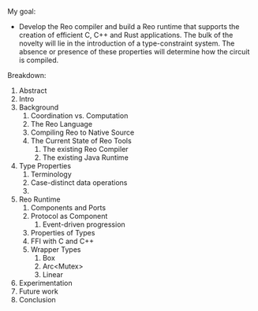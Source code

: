 My goal:
* Develop the Reo compiler and build a Reo runtime that supports the creation
of efficient C, C++ and Rust applications. The bulk of the novelty will lie
in the introduction of a type-constraint system. The absence or presence of these
properties will determine how the circuit is compiled. 

Breakdown:
1. Abstract
1. Intro
1. Background
	1. Coordination vs. Computation
	2. The Reo Language
	3. Compiling Reo to Native Source
	4. The Current State of Reo Tools
		1. The existing Reo Compiler 
		2. The existing Java Runtime
2. Type Properties
	1. Terminology
		<!-- clonability, independence, pointers etc. -->
	2. Case-distinct data operations
		<!-- how to clone something. replicators. linear types -->
	3. 
3. Reo Runtime
	1. Components and Ports
	2. Protocol as Component
		1. Event-driven progression
	3. Properties of Types
	4. FFI with C and C++
	5. Wrapper Types
		1. Box
		2. Arc<Mutex<T>>
		3. Linear
4. Experimentation
5. Future work
6. Conclusion

